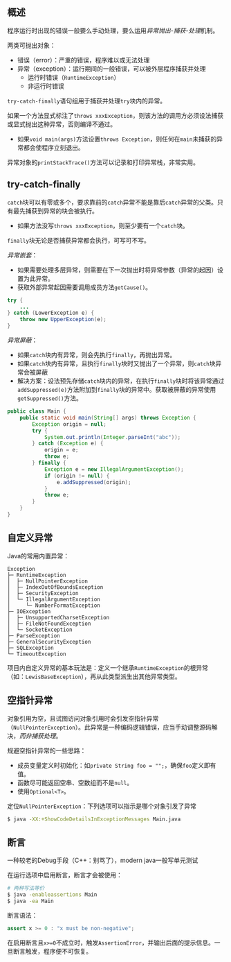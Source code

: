 
## 概述

程序运行时出现的错误一般要么手动处理，要么运用*异常抛出-捕获-处理*机制。

两类可抛出对象：
- 错误（error）：严重的错误，程序难以或无法处理
- 异常（exception）：运行期间的一般错误，可以被外层程序捕获并处理
	- 运行时错误（`RuntimeException`）
	- 非运行时错误

`try-catch-finally`语句组用于捕获并处理`try`块内的异常。

如果一个方法显式标注了`throws xxxException`，则该方法的调用方必须设法捕获或显式抛出这种异常，否则编译不通过。
- 如果`void main(args)`方法设置`throws Exception`，则任何在`main`未捕获的异常都会使程序立刻退出。

异常对象的`printStackTrace()`方法可以记录和打印异常栈，非常实用。

## try-catch-finally

`catch`块可以有零或多个，要求靠前的`catch`异常不能是靠后`catch`异常的父类。只有最先捕获到异常的块会被执行。
- 如果方法没写`throws xxxException`，则至少要有一个`catch`块。

`finally`块无论是否捕获异常都会执行，可写可不写。

*异常嵌套*：
- 如果需要处理多层异常，则需要在下一次抛出时将异常参数（异常的起因）设置为此异常。
- 获取外部异常起因需要调用成员方法`getCause()`。

```java
try {
	...
} catch (LowerException e) {
	throw new UpperException(e);
}
```

*异常屏蔽*：
- 如果`catch`块内有异常，则会先执行`finally`，再抛出异常。
- 如果`catch`块内有异常，且执行`finally`块时又抛出了一个异常，则`catch`块异常会被屏蔽
- 解决方案：设法预先存储`catch`块内的异常，在执行`finally`块时将该异常通过`addSuppressed(e)`方法附加到`finally`块的异常中。获取被屏蔽的异常使用`getSuppressed()`方法。

```java
public class Main {
    public static void main(String[] args) throws Exception {
        Exception origin = null;
        try {
            System.out.println(Integer.parseInt("abc"));
        } catch (Exception e) {
            origin = e;
            throw e;
        } finally {
            Exception e = new IllegalArgumentException();
            if (origin != null) {
                e.addSuppressed(origin);
            }
            throw e;
        }
    }
}
```

## 自定义异常

Java的常用内置异常：

```ascii
Exception
├─ RuntimeException
│  ├─ NullPointerException
│  ├─ IndexOutOfBoundsException
│  ├─ SecurityException
│  └─ IllegalArgumentException
│     └─ NumberFormatException
├─ IOException
│  ├─ UnsupportedCharsetException
│  ├─ FileNotFoundException
│  └─ SocketException
├─ ParseException
├─ GeneralSecurityException
├─ SQLException
└─ TimeoutException
```

项目内自定义异常的基本玩法是：定义一个继承`RuntimeException`的根异常（如：`LewisBaseException`），再从此类型派生出其他异常类型。

## 空指针异常

对象引用为空，且试图访问对象引用时会引发空指针异常（`NullPointerException`）。此异常是一种编码逻辑错误，应当手动调整源码解决，*而非捕获处理*。

规避空指针异常的一些思路：
- 成员变量定义时初始化：如`private String foo = "";`，确保`foo`定义即有值。
- 函数尽可能返回空串、空数组而不是`null`。
- 使用`Optional<T>`。

定位`NullPointerException`：下列选项可以指示是哪个对象引发了异常

```bash
$ java -XX:+ShowCodeDetailsInExceptionMessages Main.java
```

## 断言

一种较老的Debug手段（C++：别骂了），modern java一般写单元测试

在运行选项中启用断言，断言才会被使用：

```bash
# 两种写法等价
$ java -enableassertions Main
$ java -ea Main
```

断言语法：

```java
assert x >= 0 : "x must be non-negative";
```

在启用断言且`x>=0`不成立时，触发`AssertionError`，并输出后面的提示信息。一旦断言触发，程序便不可恢复。